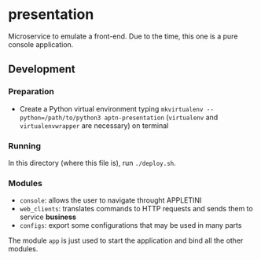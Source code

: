 # presentation

Microservice to emulate a front-end. Due to the time, this one is a pure console application.

## Development

### Preparation

- Create a Python virtual environment typing `mkvirtualenv --python=/path/to/python3 aptn-presentation` (`virtualenv` and `virtualenvwrapper` are necessary) on terminal

### Running

In this directory (where this file is), run `./deploy.sh`.

### Modules

- `console`: allows the user to navigate throught APPLETINI
- `web_clients`: translates commands to HTTP requests and sends them to service **business**
- `configs`: export some configurations that may be used in many parts

The module `app` is just used to start the application and bind all the other modules.
